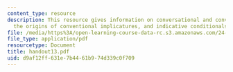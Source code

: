 ```yaml
---
content_type: resource
description: This resource gives information on conversational and conventional implicature,
  the origins of conventional implicatures, and indicative conditionals.
file: /media/https%3A/open-learning-course-data-rc.s3.amazonaws.com/24-251-introduction-to-philosophy-of-language-spring-2005/d9af12ff631e7b4461b974d339c0f709_handout13.pdf
file_type: application/pdf
resourcetype: Document
title: handout13.pdf
uid: d9af12ff-631e-7b44-61b9-74d339c0f709
---
```

